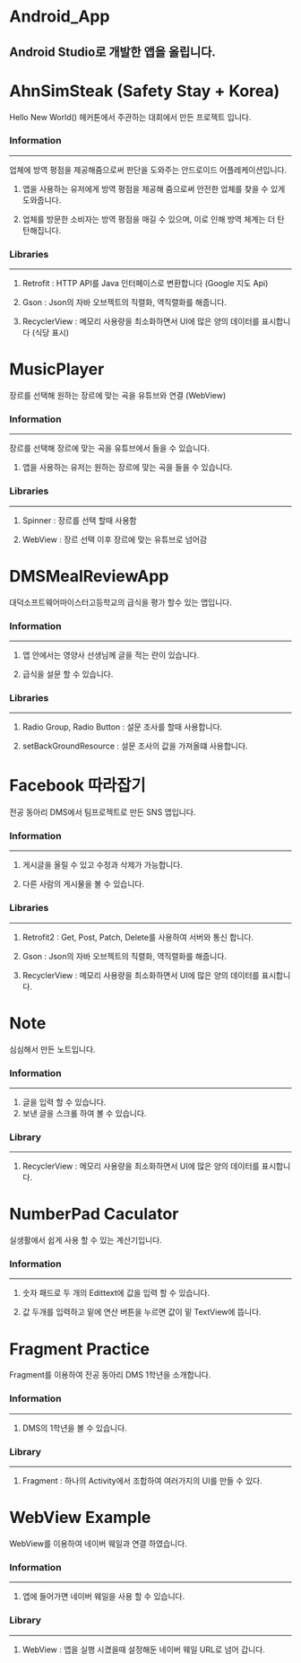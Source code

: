 # Android_App

## Android Studio로 개발한 앱을 올립니다.

# AhnSimSteak (Safety Stay + Korea)

Hello New World() 헤커톤에서 주관하는 대회에서 만든 프로젝트 입니다.

### Information 
---
업체에 방역 평점을 제공해줌으로써 판단을 도와주는 안드로이드 어플레케이션입니다.

1. 앱을 사용하는 유저에게 방역 평점을 제공해 줌으로써 안전한 업체를 찾을 수 있게 도와줍니다.

2. 업체를 방문한 소비자는 방역 평점을 매길 수 있으며, 이로 인해 방역 체계는 더 탄탄해집니다.

### Libraries
---
1. Retrofit : HTTP API를 Java 인터페이스로 변환합니다 (Google 지도 Api)

2. Gson : Json의 자바 오브젝트의 직렬화, 역직렬화를 해줍니다. 

3. RecyclerView : 메모리 사용량을 최소화하면서 UI에 많은 양의 데이터를 표시합니다 (식당 표시)

# MusicPlayer

장르를 선택해 원하는 장르에 맞는 곡을 유튜브와 연결 (WebView)

### Information
---
장르를 선택해 장르에 맞는 곡을 유튜브에서 들을 수 있습니다.

1. 앱을 사용하는 유저는 원하는 장르에 맞는 곡을 들을 수 있습니다.

### Libraries 
---
1. Spinner : 장르를 선택 할때 사용함

2. WebView : 장르 선택 이후 장르에 맞는 유튜브로 넘어감

# DMSMealReviewApp

대덕소프트웨어마이스터고등학교의 급식을 평가 할수 있는 앱입니다.

### Information
---
1. 앱 안에서는 영양사 선생님께 글을 적는 란이 있습니다.

2. 급식을 설문 할 수 있습니다.

### Libraries 
---
1. Radio Group, Radio Button : 설문 조사를 할때 사용합니다.

2. setBackGroundResource : 설문 조사의 값을 가져올떄 사용합니다.

# Facebook 따라잡기

전공 동아리 DMS에서 팀프로젝트로 만든 SNS 앱입니다.

### Information
---
1. 게시글을 올릴 수 있고 수정과 삭제가 가능합니다.

2. 다른 사람의 게시물을 볼 수 있습니다.

### Libraries 
---
1. Retrofit2 : Get, Post, Patch, Delete를 사용하여 서버와 통신 합니다.

2. Gson : Json의 자바 오브젝트의 직렬화, 역직렬화를 해줍니다.

3. RecyclerView : 메모리 사용량을 최소화하면서 UI에 많은 양의 데이터를 표시합니다.

# Note

심심해서 만든 노트입니다.

### Information
---
1. 글을 입력 할 수 있습니다.
2. 보낸 글을 스크롤 하여 볼 수 있습니다.

### Library
---
1. RecyclerView : 메모리 사용량을 최소화하면서 UI에 많은 양의 데이터를 표시합니다.

# NumberPad Caculator

실생활에서 쉽게 사용 할 수 있는 계산기입니다.

### Information
---
1. 숫자 패드로 두 개의 Edittext에 값을 입력 할 수 있습니다.

2. 값 두개를 입력하고 밑에 연산 버튼을 누르면 값이 밑 TextView에 뜹니다.

# Fragment Practice

Fragment를 이용하여 전공 동아리 DMS 1학년을 소개합니다.

### Information
---
1. DMS의 1학년을 볼 수 있습니다.

### Library
---
1. Fragment : 하나의 Activity에서 조합하여 여러가지의 UI를 만들 수 있다.

# WebView Example

WebView를 이용하여 네이버 웨일과 연결 하였습니다.

### Information
---
1. 앱에 들어가면 네이버 웨일을 사용 할 수 있습니다.

### Library
---
1. WebView : 앱을 실행 시켰을때 설정해둔 네이버 웨일 URL로 넘어 갑니다.
